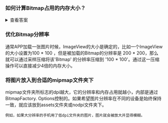 ### 如何计算Bitmap占用的内存大小？

<details>
<summary>查看答案</summary>
<pre>
Bitmap占用内存 = 分辨率 * 单个像素点的内存
</pre>
</details>

### 优化Bitmap分辨率
通常APP加载一张图片时候，ImageView的大小是确定的，比如一个ImageView<br> 
的大小设置为100 * 100 ，但是被加载的Bitmap的分辨率是 200 * 200，那么<br>
就可以通过采样压缩将该'Bitmap' 的分辨率压缩到 '100 * 100'。通过这一压缩<br>
操作可以直接减少4倍的内存大小。

### 将图片放入到合适的mipmap文件夹下
mipmap文件夹所标志的dpi越大，它的分辨率和内存占用就越小，内部是通过BitmapFactory.
Options控制的。如果希望图片分辨率在不同的设备是始终保持一致，就应该放到assets文件夹或nodpi文件夹下。 

    例如，如果大分辨率的手机用了低dpi文件夹的图片，图片就会被放大并显得模糊。